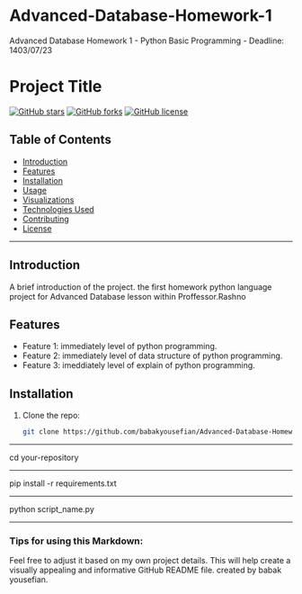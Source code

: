 # Advanced-Database-Homework-1
Advanced Database Homework 1 - Python Basic Programming - Deadline: 1403/07/23


# Project Title

[![GitHub stars](https://img.shields.io/github/stars/your-username/your-repository.svg?style=social)](https://github.com/your-username/your-repository) 
[![GitHub forks](https://img.shields.io/github/forks/your-username/your-repository.svg?style=social)](https://github.com/your-username/your-repository/network)
[![GitHub license](https://img.shields.io/github/license/your-username/your-repository.svg)](https://github.com/your-username/your-repository/blob/main/LICENSE)

## Table of Contents
- [Introduction](#introduction)
- [Features](#features)
- [Installation](#installation)
- [Usage](#usage)
- [Visualizations](#visualizations)
- [Technologies Used](#technologies-used)
- [Contributing](#contributing)
- [License](#license)

---

## Introduction
A brief introduction of the project. the first homework python language project for Advanced Database lesson within Proffessor.Rashno

## Features
- Feature 1: immediately level of python programming.
- Feature 2: immediately level of data structure of python programming.
- Feature 3: imeddiately level of explain of python programming.

## Installation

1. Clone the repo:
   ```bash
   git clone https://github.com/babakyousefian/Advanced-Database-Homework-1.git

---

cd your-repository

---

pip install -r requirements.txt


---

python script_name.py


---


### Tips for using this Markdown:

Feel free to adjust it based on my own project details. This will help create a visually appealing and informative GitHub README file.
created by babak yousefian.


